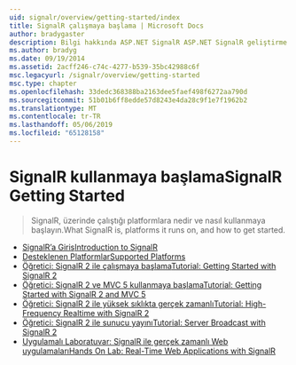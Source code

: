 ```yaml
---
uid: signalr/overview/getting-started/index
title: SignalR çalışmaya başlama | Microsoft Docs
author: bradygaster
description: Bilgi hakkında ASP.NET SignalR ASP.NET SignalR geliştirme gerçek zamanlı web işlevselliği kolaylaştırır ASP.NET geliştiricileri için yeni Kitaplığı ' dir. SignalR BI sağlar...
ms.author: bradyg
ms.date: 09/19/2014
ms.assetid: 2acff246-c74c-4277-b539-35bc42988c6f
msc.legacyurl: /signalr/overview/getting-started
msc.type: chapter
ms.openlocfilehash: 33dedc368388ba2163dee5faef498f6272aa790d
ms.sourcegitcommit: 51b01b6ff8edde57d8243e4da28c9f1e7f1962b2
ms.translationtype: MT
ms.contentlocale: tr-TR
ms.lasthandoff: 05/06/2019
ms.locfileid: "65128158"
---
```

# <a name="signalr-getting-started"></a><span data-ttu-id="82f1d-104">SignalR kullanmaya başlama</span><span class="sxs-lookup"><span data-stu-id="82f1d-104">SignalR Getting Started</span></span>

> <span data-ttu-id="82f1d-105">SignalR, üzerinde çalıştığı platformlara nedir ve nasıl kullanmaya başlayın.</span><span class="sxs-lookup"><span data-stu-id="82f1d-105">What SignalR is, platforms it runs on, and how to get started.</span></span>

- [<span data-ttu-id="82f1d-106">SignalR’a Giriş</span><span class="sxs-lookup"><span data-stu-id="82f1d-106">Introduction to SignalR</span></span>](introduction-to-signalr.md)
- [<span data-ttu-id="82f1d-107">Desteklenen Platformlar</span><span class="sxs-lookup"><span data-stu-id="82f1d-107">Supported Platforms</span></span>](supported-platforms.md)
- [<span data-ttu-id="82f1d-108">Öğretici: SignalR 2 ile çalışmaya başlama</span><span class="sxs-lookup"><span data-stu-id="82f1d-108">Tutorial: Getting Started with SignalR 2</span></span>](tutorial-getting-started-with-signalr.md)
- [<span data-ttu-id="82f1d-109">Öğretici: SignalR 2 ve MVC 5 kullanmaya başlama</span><span class="sxs-lookup"><span data-stu-id="82f1d-109">Tutorial: Getting Started with SignalR 2 and MVC 5</span></span>](tutorial-getting-started-with-signalr-and-mvc.md)
- [<span data-ttu-id="82f1d-110">Öğretici: SignalR 2 ile yüksek sıklıkta gerçek zamanlı</span><span class="sxs-lookup"><span data-stu-id="82f1d-110">Tutorial: High-Frequency Realtime with SignalR 2</span></span>](tutorial-high-frequency-realtime-with-signalr.md)
- [<span data-ttu-id="82f1d-111">Öğretici: SignalR 2 ile sunucu yayını</span><span class="sxs-lookup"><span data-stu-id="82f1d-111">Tutorial: Server Broadcast with SignalR 2</span></span>](tutorial-server-broadcast-with-signalr.md)
- [<span data-ttu-id="82f1d-112">Uygulamalı Laboratuvar: SignalR ile gerçek zamanlı Web uygulamaları</span><span class="sxs-lookup"><span data-stu-id="82f1d-112">Hands On Lab: Real-Time Web Applications with SignalR</span></span>](real-time-web-applications-with-signalr.md)
